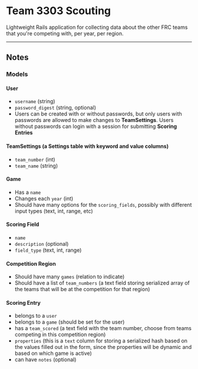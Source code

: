 # Team 3303 Scouting

Lightweight Rails application for collecting data about the other FRC teams that
you're competing with, per year, per region.

--------------------------------------------------------------------------------

## Notes

### Models

#### User
- `username` (string)
- `password_digest` (string, optional)
- Users can be created with or without passwords, but only users with passwords
are allowed to make changes to **TeamSettings**. Users without passwords can
login with a session for submitting **Scoring Entries**

#### TeamSettings (a Settings table with keyword and value columns)
- `team_number` (int)
- `team_name` (string)

#### Game
- Has a `name`
- Changes each `year` (int)
- Should have many options for the `scoring_fields`, possibly with different
input types (text, int, range, etc)

#### Scoring Field
- `name`
- `description` (optional)
- `field_type` (text, int, range)

#### Competition Region
- Should have many `games` (relation to indicate)
- Should have a list of `team_numbers` (a text field storing serialized array
  of the teams that will be at the competition for that region)

#### Scoring Entry
- belongs to a `user`
- belongs to a `game` (should be set for the user)
- has a `team_scored` (a text field with the team number, choose from teams
  competing in this competition region)
- `properties` (this is a `text` column for storing a serialized hash based on
  the values filled out in the form, since the properties will be dynamic and
  based on which game is active)
- can have `notes` (optional)

